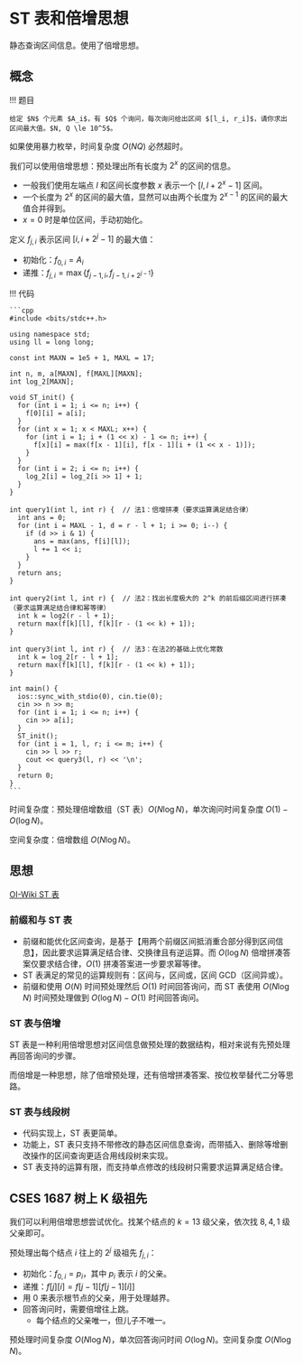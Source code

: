 # ST 表和倍增思想

静态查询区间信息。使用了倍增思想。

## 概念

!!! 题目

    给定 $N$ 个元素 $A_i$，有 $Q$ 个询问，每次询问给出区间 $[l_i, r_i]$，请你求出区间最大值。$N, Q \le 10^5$。

如果使用暴力枚举，时间复杂度 $O(NQ)$ 必然超时。

我们可以使用倍增思想：预处理出所有长度为 $2^x$ 的区间的信息。

- 一般我们使用左端点 $l$ 和区间长度参数 $x$ 表示一个 $[l, l + 2^x - 1]$ 区间。
- 一个长度为 $2^x$ 的区间的最大值，显然可以由两个长度为 $2^{x - 1}$ 的区间的最大值合并得到。
- $x = 0$ 时是单位区间，手动初始化。

定义 $f_{j, i}$ 表示区间 $[i, i + 2 ^ j - 1]$ 的最大值：

- 初始化：$f_{0, i} = A_{i}$
- 递推：$f_{j, i} = \max \{ f_{j - 1, i}, f_{j - 1, i + 2 ^ {j - 1}} \}$

!!! 代码

    ```cpp
    #include <bits/stdc++.h>

    using namespace std;
    using ll = long long;

    const int MAXN = 1e5 + 1, MAXL = 17;

    int n, m, a[MAXN], f[MAXL][MAXN];
    int log_2[MAXN];

    void ST_init() {
      for (int i = 1; i <= n; i++) {
        f[0][i] = a[i];
      }
      for (int x = 1; x < MAXL; x++) {
        for (int i = 1; i + (1 << x) - 1 <= n; i++) {
          f[x][i] = max(f[x - 1][i], f[x - 1][i + (1 << x - 1)]);
        }
      }
      for (int i = 2; i <= n; i++) {
        log_2[i] = log_2[i >> 1] + 1;
      }
    }

    int query1(int l, int r) {  // 法1：倍增拼凑（要求运算满足结合律）
      int ans = 0;
      for (int i = MAXL - 1, d = r - l + 1; i >= 0; i--) {
        if (d >> i & 1) {
          ans = max(ans, f[i][l]);
          l += 1 << i;
        }
      }
      return ans;
    }

    int query2(int l, int r) {  // 法2：找出长度极大的 2^k 的前后缀区间进行拼凑（要求运算满足结合律和幂等律）
      int k = log2(r - l + 1);
      return max(f[k][l], f[k][r - (1 << k) + 1]);
    }

    int query3(int l, int r) {  // 法3：在法2的基础上优化常数
      int k = log_2[r - l + 1];
      return max(f[k][l], f[k][r - (1 << k) + 1]);
    }

    int main() {
      ios::sync_with_stdio(0), cin.tie(0);
      cin >> n >> m;
      for (int i = 1; i <= n; i++) {
        cin >> a[i];
      }
      ST_init();
      for (int i = 1, l, r; i <= m; i++) {
        cin >> l >> r;
        cout << query3(l, r) << '\n';
      }
      return 0;
    }
    ```

时间复杂度：预处理倍增数组（ST 表）$O(N \log N)$，单次询问时间复杂度 $O(1) - O(\log N)$。

空间复杂度：倍增数组 $O(N \log N)$。

## 思想

[OI-Wiki ST 表](https://oi-wiki.org/ds/sparse-table/)

### 前缀和与 ST 表

- 前缀和能优化区间查询，是基于【用两个前缀区间抵消重合部分得到区间信息】，因此要求运算满足结合律、交换律且有逆运算。而 $O(\log N)$ 倍增拼凑答案仅要求结合律，$O(1)$ 拼凑答案进一步要求幂等律。
- ST 表满足的常见的运算规则有：区间与，区间或，区间 GCD（区间异或）。
- 前缀和使用 $O(N)$ 时间预处理然后 $O(1)$ 时间回答询问，而 ST 表使用 $O(N \log N)$ 时间预处理做到 $O(\log N) - O(1)$ 时间回答询问。

### ST 表与倍增

ST 表是一种利用倍增思想对区间信息做预处理的数据结构，相对来说有先预处理再回答询问的步骤。

而倍增是一种思想，除了倍增预处理，还有倍增拼凑答案、按位枚举替代二分等思路。

### ST 表与线段树

- 代码实现上，ST 表更简单。
- 功能上，ST 表只支持不带修改的静态区间信息查询，而带插入、删除等增删改操作的区间查询更适合用线段树来实现。
- ST 表支持的运算有限，而支持单点修改的线段树只需要求运算满足结合律。

## CSES 1687 树上 K 级祖先

我们可以利用倍增思想尝试优化。找某个结点的 $k = 13$ 级父亲，依次找 $8, 4, 1$ 级父亲即可。

预处理出每个结点 $i$ 往上的 $2^j$ 级祖先 $f_{j, i}$：

- 初始化：$f_{0, i} = p_i$，其中 $p_i$ 表示 $i$ 的父亲。
- 递推：$f[j][i] = f[j - 1][f[j - 1][i]]$
- 用 $0$ 来表示根节点的父亲，用于处理越界。
- 回答询问时，需要倍增往上跳。
    - 每个结点的父亲唯一，但儿子不唯一。
 
预处理时间复杂度 $O(N \log N)$，单次回答询问时间 $O(\log N)$。空间复杂度 $O(N \log N)$。